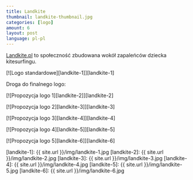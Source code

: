 ```yaml
---
title: Landkite
thumbnail: landkite-thumbnail.jpg
categories: [logo]
amount: 6
layout: post
language: pl-pl
---
```


[Landkite.pl](http://landkite.pl) to społeczność zbudowana wokół zapaleńców dziecka kitesurfingu.

[![Logo standardowe][landkite-1]][landkite-1]

Droga do finalnego logo:

[![Propozycja logo 1][landkite-2]][landkite-2]

[![Propozycja logo 2][landkite-3]][landkite-3]

[![Propozycja logo 3][landkite-4]][landkite-4]

[![Propozycja logo 4][landkite-5]][landkite-5]

[![Propozycja logo 5][landkite-6]][landkite-6]

[landkite-1]: {{ site.url }}/img/landkite-1.jpg
[landkite-2]: {{ site.url }}/img/landkite-2.jpg
[landkite-3]: {{ site.url }}/img/landkite-3.jpg
[landkite-4]: {{ site.url }}/img/landkite-4.jpg
[landkite-5]: {{ site.url }}/img/landkite-5.jpg
[landkite-6]: {{ site.url }}/img/landkite-6.jpg